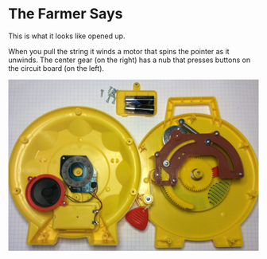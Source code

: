 # The Farmer Says

This is what it looks like opened up.

When you pull the string it winds a motor that spins the pointer as it unwinds. The
center gear (on the right) has a nub that presses buttons on the circuit board (on
the left). 

![](https://github.com/topherCantrell/FarmerSays/blob/master/art/FarmerSays.jpg)